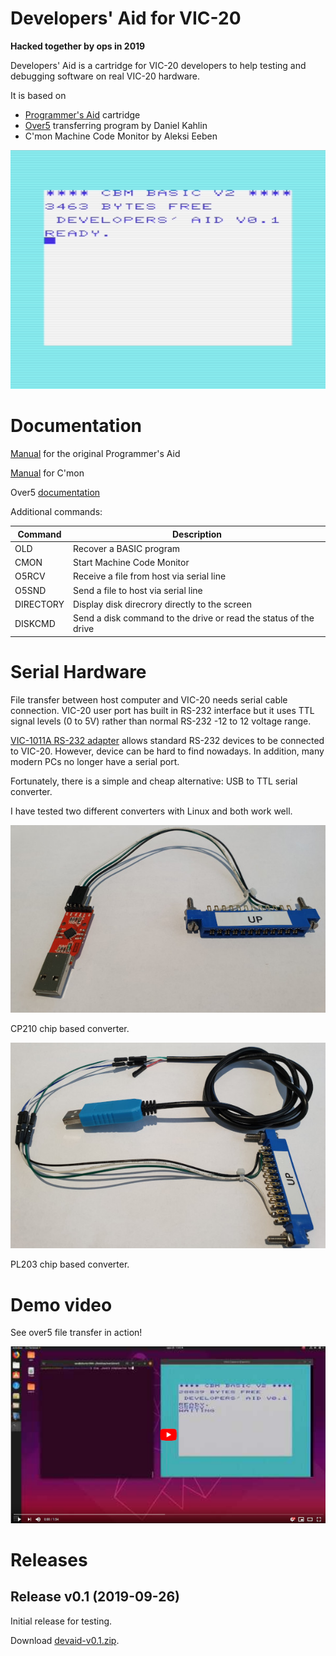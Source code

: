 # Developers' Aid for VIC-20

**Hacked together by ops in 2019**

Developers' Aid is a cartridge for VIC-20 developers to help testing and
debugging software on real VIC-20 hardware.

It is based on

- [Programmer's Aid](http://sleepingelephant.com/denial/wiki/index.php?title=VIC-1212_Programmers_Aid_Cartridge) cartridge
- [Over5](http://www.kahlin.net/daniel/over5/) transferring program by Daniel Kahlin
- C'mon Machine Code Monitor by Aleksi Eeben

![START_SCREEN](screenshot-01.png)

# Documentation

[Manual](http://www.zimmers.net/anonftp/pub/cbm/vic20/manuals/VIC_1212_Programmers_Aid.pdf) for the original Programmer's Aid

[Manual](http://www.zimmers.net/anonftp/pub/cbm/vic20/programming/cmon.txt) for C'mon

Over5 [documentation](https://github.com/ops/over5/tree/master/doc)

Additional commands:

| Command   | Description |
| --------- | ----------- |
| OLD       | Recover a BASIC program |
| CMON      | Start Machine Code Monitor |
| O5RCV     | Receive a file from host via serial line |
| O5SND     | Send a file to host via serial line |
| DIRECTORY | Display disk direcrory directly to the screen |
| DISKCMD   | Send a disk command to the drive or read the status of the drive|

# Serial Hardware

File transfer between host computer and VIC-20 needs serial cable connection.
VIC-20 user port has built in RS-232 interface but it uses TTL signal
levels (0 to 5V) rather than normal RS-232 -12 to 12 voltage range.

[VIC-1011A RS-232 adapter](http://sleepingelephant.com/denial/wiki/index.php?title=VIC-1011A_RS232C_adapter)
allows standard RS-232 devices to be connected to VIC-20. However, device
can be hard to find nowadays. In addition, many modern PCs no longer
have a serial port.

Fortunately, there is a simple and cheap alternative: USB to TTL serial
converter.

I have tested two different converters with Linux and both work well.

![CP210](cp210x.jpg)

CP210 chip based converter.

![PL2303](pl2303.jpg)

PL203 chip based converter.

# Demo video

See over5 file transfer in action!

[![VIDEO](yt.png)](https://www.youtube.com/watch?v=YXu-9LwoQxI)

# Releases

## Release v0.1 (2019-09-26)

Initial release for testing.

Download [devaid-v0.1.zip](devaid-v0.1.zip).
